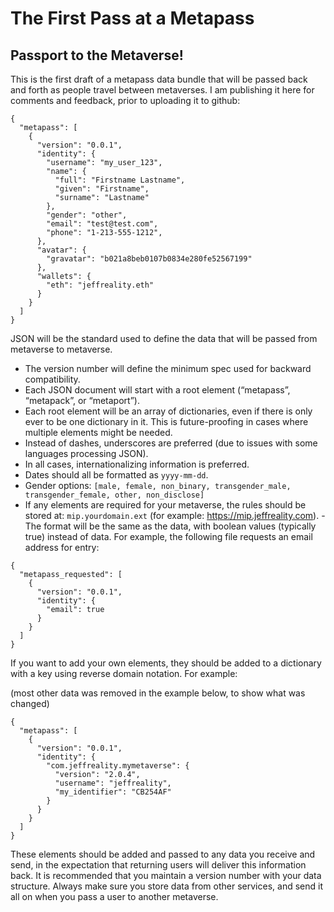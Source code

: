 # The First Pass at a Metapass
## Passport to the Metaverse!

This is the first draft of a metapass data bundle that will be passed back and forth as people travel between metaverses. I am publishing it here for comments and feedback, prior to uploading it to github:

```
{
  "metapass": [
    {
      "version": "0.0.1",
      "identity": {
        "username": "my_user_123",
        "name": {
          "full": "Firstname Lastname",
          "given": "Firstname",
          "surname": "Lastname"
        },
        "gender": "other",
        "email": "test@test.com",
        "phone": "1-213-555-1212",
      },
      "avatar": {
        "gravatar": "b021a8beb0107b0834e280fe52567199"
      },
      "wallets": {
        "eth": "jeffreality.eth"
      }
    }
  ]
}
```

JSON will be the standard used to define the data that will be passed from metaverse to metaverse.

- The version number will define the minimum spec used for backward compatibility.
- Each JSON document will start with a root element (“metapass”, “metapack”, or “metaport”).
- Each root element will be an array of dictionaries, even if there is only ever to be one dictionary in it. This is future-proofing in cases where multiple elements might be needed.
- Instead of dashes, underscores are preferred (due to issues with some languages processing JSON).
- In all cases, internationalizing information is preferred.
- Dates should all be formatted as `yyyy-mm-dd`.
- Gender options: `[male, female, non_binary, transgender_male, transgender_female, other, non_disclose]`
- If any elements are required for your metaverse, the rules should be stored at: `mip.yourdomain.ext` (for example: https://mip.jeffreality.com). - The format will be the same as the data, with boolean values (typically true) instead of data. For example, the following file requests an email address for entry:

```
{
  "metapass_requested": [
    {
      "version": "0.0.1",
      "identity": {
        "email": true
      }
    }
  ]
}
```

If you want to add your own elements, they should be added to a dictionary with a key using reverse domain notation. For example:

(most other data was removed in the example below, to show what was changed)

```
{
  "metapass": [
    {
      "version": "0.0.1",
      "identity": {
        "com.jeffreality.mymetaverse": {
          "version": "2.0.4",
          "username": "jeffreality",
          "my_identifier": "CB254AF"
        }
      }
    }
  ]
}
```

These elements should be added and passed to any data you receive and send, in the expectation that returning users will deliver this information back. It is recommended that you maintain a version number with your data structure. Always make sure you store data from other services, and send it all on when you pass a user to another metaverse.

